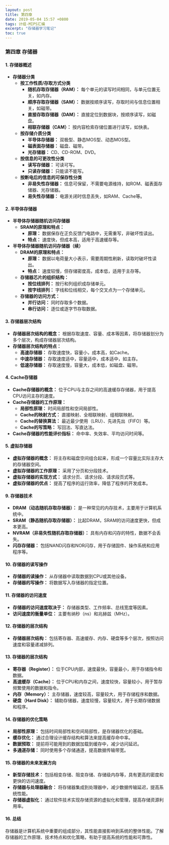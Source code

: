 ```yaml
---
layout: post
title: 第四章 
date: 2019-05-04 15:57 +0800
tags: 计组-MIPS汇编
excerpt: "存储器学习笔记"
toc: true
---
```

### 第四章 存储器

#### 1. 存储器概述

- **存储器分类**
  - **按工作性质/存取方式分类**
    - **随机存取存储器（RAM）：** 每个单元的读写时间相同，与单元位置无关，如内存。
    - **顺序存取存储器（SAM）：** 数据按顺序读写，存取时间与信息位置相关，如磁带。
    - **直接存取存储器（DAM）：** 直接定位到数据块，按顺序读写，如磁盘。
    - **相联存储器（CAM）：** 按内容检索存储位置进行读写，如快表。
  - **按存储介质分类**
    - **半导体存储器：** 双极型、静态MOS型、动态MOS型。
    - **磁表面存储器：** 磁盘、磁带。
    - **光存储器：** CD、CD-ROM、DVD。
  - **按信息的可更改性分类**
    - **读写存储器：** 可读可写。
    - **只读存储器：** 只能读不能写。
  - **按断电后的信息的可保存性分类**
    - **非易失性存储器：** 信息可保留，不需要电源维持，如ROM、磁表面存储器、光存储器。
    - **易失性存储器：** 电源关闭时信息丢失，如RAM、Cache等。

#### 2. 半导体存储器

- **半导体存储器随机访问存储器**
  - **SRAM的原理和特点：**
    - **原理：** 数据保存在正负反馈门电路中，无需重写，非破坏性读出。
    - **特点：** 速度快，但成本高，适用于高速缓存等。
- **半导体存储器随机访问存储器（续）**
  - **DRAM的原理和特点：**
    - **原理：** 数据以电荷量大小表示，需要周期性刷新，读取时破坏性读出。
    - **特点：** 速度较慢，但存储密度高，成本低，适用于主存等。
  - **存储器芯片的组织结构：**
    - **按位线排列：** 按行和列组织成存储单元。
    - **按字线排列：** 字线和位线相交，每个交叉点为一个存储单元。
  - **存储器的访问方式：**
    - **并行访问：** 同时存取多个数据。
    - **串行访问：** 逐位或逐字节存取数据。

#### 3. 存储器层次结构

- **存储器层次结构的概念：** 根据存取速度、容量、成本等因素，将存储器划分为多个层次，构成存储器层次结构。
- **存储器层次结构的特点：**
  - **高速存储器：** 存取速度快，容量小，成本高，如Cache。
  - **中速存储器：** 存取速度适中，容量适中，成本适中，如主存。
  - **低速存储器：** 存取速度慢，容量大，成本低，如磁盘、磁带。

#### 4. Cache存储器

- **Cache存储器的概念：** 位于CPU与主存之间的高速缓存存储器，用于提高CPU访问主存的速度。
- **Cache存储器的工作原理：**
  - **局部性原理：** 时间局部性和空间局部性。
  - **Cache的映射方式：** 直接映射、全相联映射、组相联映射。
  - **Cache的替换算法：** 最近最少使用（LRU）、先进先出（FIFO）等。
  - **Cache的写策略：** 写回法、写直达法。
- **Cache存储器的性能评价指标：** 命中率、失效率、平均访问时间等。

#### 5. 虚拟存储器

- **虚拟存储器的概念：** 将主存和磁盘空间组合起来，形成一个容量比实际主存大的存储器空间。
- **虚拟存储器的工作原理：** 采用了分页和分段技术。
- **虚拟存储器的实现方式：** 请求分页、请求分段、请求段页式等。
- **虚拟存储器的优点：** 提高了程序的运行效率，降低了程序的开发成本。
#### 9. 存储器技术

- **DRAM（动态随机存取存储器）：** 是一种常见的内存技术，主要用于计算机系统中。
- **SRAM（静态随机存取存储器）：** 比起DRAM，SRAM的访问速度更快，但成本更高。
- **NVRAM（非易失性随机存取存储器）：** 具有内存和闪存的特性，数据不会丢失。
- **闪存存储器：** 包括NAND闪存和NOR闪存，用于存储固件、操作系统和应用程序等。

#### 10. 存储器的读写操作

- **存储器的读操作：** 从存储器中读取数据到CPU或其他设备。
- **存储器的写操作：** 将数据写入存储器的指定位置。

#### 11. 存储器的访问速度

- **存储器的访问速度取决于：** 存储器类型、工作频率、总线宽度等因素。
- **访问速度的衡量单位：** 主要有纳秒（ns）和兆赫兹（MHz）。

#### 12. 存储器的层次结构

- **存储器层次结构：** 包括寄存器、高速缓存、内存、硬盘等多个层次，按照访问速度和容量递减排列。
#### 13. 存储器的层次结构

- **寄存器（Register）：** 位于CPU内部，速度最快，容量最小，用于存储指令和数据。
- **高速缓存（Cache）：** 位于CPU和内存之间，速度较快，容量较小，用于暂存频繁使用的数据和指令。
- **内存（Memory）：** 主存储器，速度较高，容量较大，用于存储程序和数据。
- **硬盘（Hard Disk）：** 辅助存储器，速度较慢，容量较大，用于长期存储数据和程序。

#### 14. 存储器的优化策略

- **局部性原理：** 包括时间局部性和空间局部性，是存储器优化的基础。
- **缓存优化：** 通过合理设计缓存结构和算法来提高缓存命中率。
- **数据预取：** 提前将可能用到的数据加载到缓存中，减少访问延迟。
- **多通道存储：** 同时使用多个存储通道，提高数据传输带宽。

#### 15. 存储器的未来发展方向

- **新型存储技术：** 包括相变存储、阻变存储、存储级内存等，具有更高的密度和更快的访问速度。
- **存储器与处理器融合：** 将存储器集成到处理器中，减少数据传输延迟，提高系统性能。
- **存储器虚拟化：** 通过软件技术实现存储资源的虚拟化和管理，提高存储资源利用率。

#### 16. 总结

存储器是计算机系统中重要的组成部分，其性能直接影响到系统的整体性能。了解存储器的工作原理、技术特点和优化策略，有助于提高系统的性能和可靠性。



